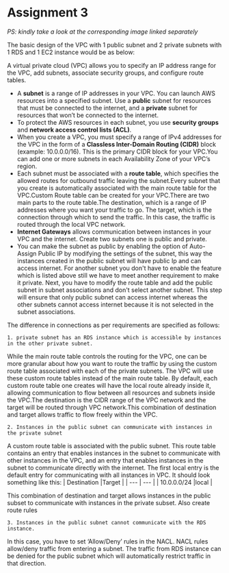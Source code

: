 # Assignment 3

*PS: kindly take a look at the corresponding image linked separately* 

The basic design of the VPC with 1 public subnet and 2 private subnets with 1 RDS and 1 EC2 instance would be as below:

A virtual private cloud (VPC) allows you to specify an IP address range for the VPC, add subnets, associate security groups, and configure route tables.

* A **subnet** is a range of IP addresses in your VPC. You can launch AWS resources into a specified subnet. Use a **public** subnet for resources that must be connected to the internet, and a **private** subnet for resources that won’t be connected to the internet.
* To protect the AWS resources in each subnet, you use **security groups** and **network access control lists (ACL)**.
* When you create a VPC, you must specify a range of IPv4 addresses for the VPC in the form of a **Classless Inter-Domain Routing (CIDR)** block (example: 10.0.0.0/16). This is the primary CIDR block for your VPC.You can add one or more subnets in each Availability Zone of your VPC’s region.
* Each subnet must be associated with a **route table**, which specifies the allowed routes for outbound traffic leaving the subnet.Every subnet that you create is automatically associated with the main route table for the VPC.Custom Route table can be created for your VPC.There are two main parts to the route table.The destination, which is a range of IP addresses where you want your traffic to go. The target, which is the connection through which to send the traffic. In this case, the traffic is routed through the local VPC network.
* **Internet Gateways** allows communication between instances in your VPC and the internet. Create two subnets one is public and private. 
* You can make the subnet as public by enabling the option of Auto-Assign Public IP by modifying the settings of the subnet, this way the instances created in the public subnet will have public Ip and can access internet. For another subnet you don't have to enable the feature which is listed above still we have to meet another requirement to make it private. Next, you have to modify the route table and add the public subnet in subnet associations and don't select another subnet. This step will ensure that only public subnet can access internet whereas the other subnets cannot access internet because it is not selected in the subnet associations.

The difference in connections as per requirements are specified as follows:

    1. private subnet has an RDS instance which is accessible by instances in the other private subnet.
While the main route table controls the routing for the VPC, one can be more granular about how you want to route the traffic by using the custom route table associated with each of the private subnets. The VPC will use these custom route tables instead of the main route table. By default, each custom route table one creates will have the local route already inside it, allowing communication to flow between all resources and subnets inside the VPC.The destination is the CIDR range of the VPC network and the target will be routed through VPC network.This combination of destination and target allows traffic to flow freely within the VPC.

    2. Instances in the public subnet can communicate with instances in the private subnet
A custom route table is associated with the public subnet. This route table contains an entry that enables instances in the subnet to communicate with other instances in the VPC, and an entry that enables instances in the subnet to communicate directly with the internet. The first local entry is the default entry for communicating with all instances in VPC. It should look something like this: 
| Destination |Target  |
| --- | --- |
| 10.0.0.0/24 |local  |

This combination of destination and target allows instances in the public subset to communicate with instances in the private subset. Also create route rules

    3. Instances in the public subnet cannot communicate with the RDS instance.
In this case, you have to set ‘Allow/Deny’ rules in the NACL. NACL rules allow/deny traffic from entering a subnet. The traffic from RDS instance can be denied for the public subnet which will automatically restrict traffic in that direction. 
